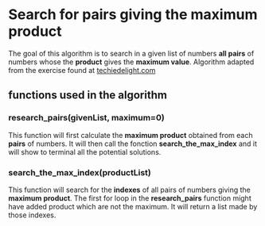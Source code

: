 # Search for pairs giving the maximum product #

The goal of this algorithm is to search in a given list of numbers **all pairs** of numbers whose the **product** gives the **maximum value**.
Algorithm adapted from the exercise found at [techiedelight.com](http://www.techiedelight.com/find-maximum-product-two-integers-array/)

## functions used in the algorithm ##

###  research_pairs(givenList, maximum=0) ###
This function will first calculate the **maximum product** obtained from each **pairs** of numbers. It will then call the fonction **search_the_max_index** and it will show to terminal all the potential solutions.

### search_the_max_index(productList) ###
This function will search for the **indexes** of all pairs of numbers giving the **maximum product**. The first for loop in the **research_pairs** function might have added product which are not the maximum. It will return a list made by those indexes.
